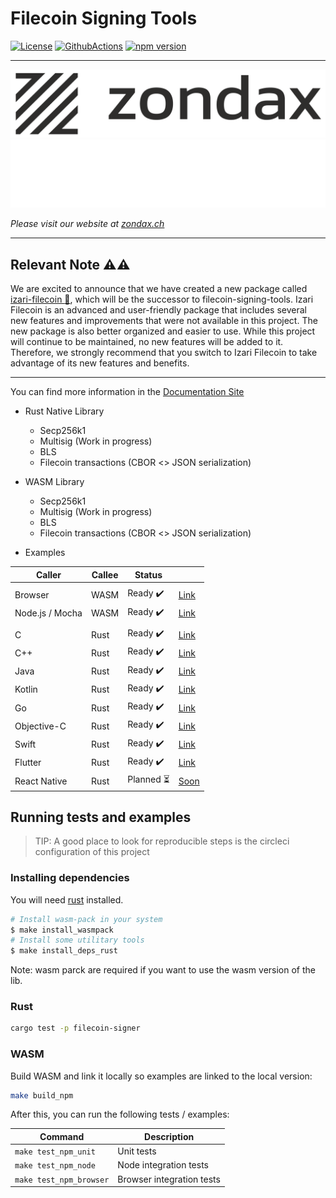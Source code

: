 # Filecoin Signing Tools

[![License](https://img.shields.io/badge/License-Apache%202.0-blue.svg)](https://opensource.org/licenses/Apache-2.0)
[![GithubActions](https://github.com/zondax/filecoin-signing-tools/actions/workflows/main.yaml/badge.svg)](https://github.com/Zondax/filecoin-signing-tools/blob/main/.github/workflows/main.yaml)
[![npm version](https://badge.fury.io/js/%40zondax%2Ffilecoin-signing-tools.svg)](https://badge.fury.io/js/%40zondax%2Ffilecoin-signing-tools)

---

![zondax_light](docs/assets/zondax_light.png#gh-light-mode-only)
![zondax_dark](docs/assets/zondax_dark.png#gh-dark-mode-only)

_Please visit our website at [zondax.ch](https://www.zondax.ch)_

---

## Relevant Note :warning::warning:
We are excited to announce that we have created a new package called [izari-filecoin :link:](https://github.com/zondax/izari-filecoin), 
which will be the successor to filecoin-signing-tools. Izari Filecoin is an advanced and 
user-friendly package that includes several new features and improvements that were not 
available in this project. The new package is also better organized and easier to use. 
While this project will continue to be maintained, no new features will be added to it. 
Therefore, we strongly recommend that you switch to Izari Filecoin to take advantage of 
its new features and benefits.

---

You can find more information in the [Documentation Site](https://docs.zondax.ch/docs/filecoin/filecoin-signing-tools/)

- Rust Native Library
  - Secp256k1
  - Multisig (Work in progress)
  - BLS
  - Filecoin transactions (CBOR <> JSON serialization)
- WASM Library
  - Secp256k1
  - Multisig (Work in progress)
  - BLS
  - Filecoin transactions (CBOR <> JSON serialization)
    
- Examples

| Caller          | Callee          | Status                           |                                  |
|-----------------|-----------------|----------------------------------|----------------------------------|
|                 |                 |                                  |                                  |
| Browser         | WASM            | Ready :heavy_check_mark:         | [Link](examples/wasm_browser)    |
| Node.js / Mocha | WASM            | Ready :heavy_check_mark:         | [Link](examples/wasm_node)       |
|                 |                 |                                  |                                  |
| C               | Rust            | Ready :heavy_check_mark:         | [Link](examples/ffi/c)           |
| C++             | Rust            | Ready :heavy_check_mark:         | [Link](examples/ffi/c++)         |
| Java            | Rust            | Ready :heavy_check_mark:         | [Link](examples/ffi/java)        |
| Kotlin          | Rust            | Ready :heavy_check_mark:         | [Link](examples/ffi/kotlin)      |
| Go              | Rust            | Ready :heavy_check_mark:         | [Link](examples/ffi/go)          |
| Objective-C     | Rust            | Ready :heavy_check_mark:         | [Link](examples/ffi/objective-c) |
| Swift           | Rust            | Ready :heavy_check_mark:         | [Link](examples/ffi/swift)       |
| Flutter         | Rust            | Ready :heavy_check_mark:         | [Link](examples/ffi/flutter)     |
| React Native    | Rust            | Planned :hourglass_flowing_sand: | [Soon]()                         |

## Running tests and examples

> TIP: A good place to look for reproducible steps is the circleci configuration of this project

### Installing dependencies

You will need [rust](https://www.rust-lang.org/tools/install) installed.

```bash
# Install wasm-pack in your system
$ make install_wasmpack
# Install some utilitary tools
$ make install_deps_rust
```

Note: wasm  parck are required if you want to use the wasm version of the lib.

### Rust

```bash
cargo test -p filecoin-signer
```

### WASM

Build WASM and link it locally so examples are linked to the local version:

```bash
make build_npm
```

After this, you can run the following tests / examples:

| Command                  | Description               |
|--------------------------|---------------------------|
| `make test_npm_unit`     | Unit tests                |
| `make test_npm_node`     | Node integration tests    |
| `make test_npm_browser`  | Browser integration tests |
